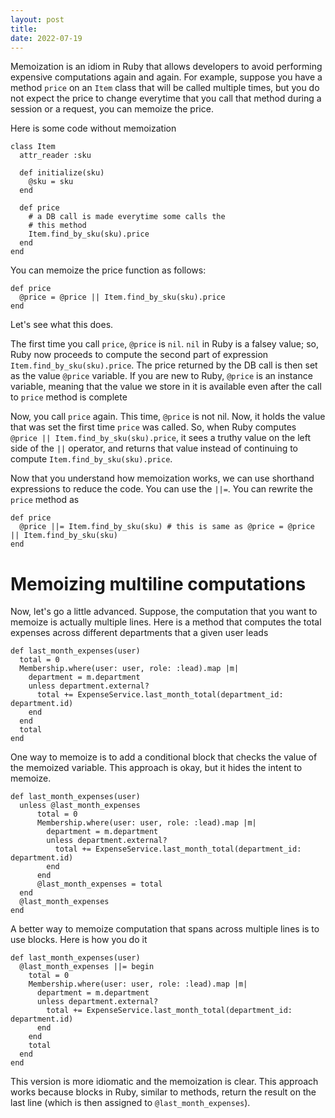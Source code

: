 ```yaml
---
layout: post
title: 
date: 2022-07-19
---
```

Memoization is an idiom in Ruby that allows developers to avoid performing expensive computations again
and again. For example, suppose you have a method `price` on an `Item` class that will be called multiple times, but you do
not expect the price to change everytime that you call that method during a session or a request, you can memoize the price.

Here is some code without memoization

```
class Item
  attr_reader :sku

  def initialize(sku)
    @sku = sku
  end

  def price
    # a DB call is made everytime some calls the
    # this method
    Item.find_by_sku(sku).price
  end
end
```

You can memoize the price function as follows:

```
def price
  @price = @price || Item.find_by_sku(sku).price
end
```

Let's see what this does. 

The first time you call `price`, `@price` is `nil`. `nil` in Ruby is a falsey value; so, Ruby now
proceeds to compute the second part of expression `Item.find_by_sku(sku).price`. The price returned by the DB call is then
set as the value `@price` variable. If you are new to Ruby, `@price` is an instance variable, meaning that the value we store in it
is available even after the call to `price` method is complete

Now, you call `price` again. This time, `@price` is not nil. Now, it holds the value that was set the first time `price` was called. So, when
Ruby computes `@price || Item.find_by_sku(sku).price`, it sees a truthy value on the left side of the `||` operator, and returns that value instead
of continuing to compute `Item.find_by_sku(sku).price`.

Now that you understand how memoization works, we can use shorthand expressions to reduce the code. You can use the `||=`. You can rewrite the `price`
method as

```
def price
  @price ||= Item.find_by_sku(sku) # this is same as @price = @price || Item.find_by_sku(sku)
end
```

# Memoizing multiline computations

Now, let's go a little advanced. Suppose, the computation that you want to memoize is actually multiple lines. Here is a method that 
computes the total expenses across different departments that a given user leads

```
def last_month_expenses(user)
  total = 0
  Membership.where(user: user, role: :lead).map |m|
    department = m.department
    unless department.external?
      total += ExpenseService.last_month_total(department_id: department.id)
    end
  end
  total
end
```

One way to memoize is to add a conditional block that checks the value of the memoized variable. This approach is okay, but it hides the intent to memoize.

```
def last_month_expenses(user)
  unless @last_month_expenses
      total = 0
      Membership.where(user: user, role: :lead).map |m|
        department = m.department
        unless department.external?
          total += ExpenseService.last_month_total(department_id: department.id)
        end
      end
      @last_month_expenses = total
  end
  @last_month_expenses
end
```

A better way to memoize computation that spans across multiple lines is to use blocks. Here is how you do it

```
def last_month_expenses(user)
  @last_month_expenses ||= begin
    total = 0
    Membership.where(user: user, role: :lead).map |m|
      department = m.department
      unless department.external?
        total += ExpenseService.last_month_total(department_id: department.id)
      end
    end
    total
  end
end
```

This version is more idiomatic and the memoization is clear. This approach works because blocks in Ruby, similar to methods, return the result on the last line (which is then assigned to `@last_month_expenses`).
